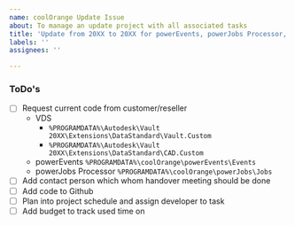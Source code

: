 ```yaml
---
name: coolOrange Update Issue
about: To manage an update project with all associated tasks
title: 'Update from 20XX to 20XX for powerEvents, powerJobs Processor, VDS, powerGate'
labels: ''
assignees: ''

---
```



### ToDo's

- [ ] Request current code from customer/reseller
  - VDS 
    - `%PROGRAMDATA%\Autodesk\Vault 20XX\Extensions\DataStandard\Vault.Custom` 
    - `%PROGRAMDATA%\Autodesk\Vault 20XX\Extensions\DataStandard\CAD.Custom`
  - powerEvents `%PROGRAMDATA%\coolOrange\powerEvents\Events`
  - powerJobs Processor `%PROGRAMDATA%\coolOrange\powerJobs\Jobs`
- [ ] Add contact person which whom handover meeting should be done
- [ ] Add code to Github
- [ ] Plan into project schedule and assign developer to task
- [ ] Add budget to track used time on
